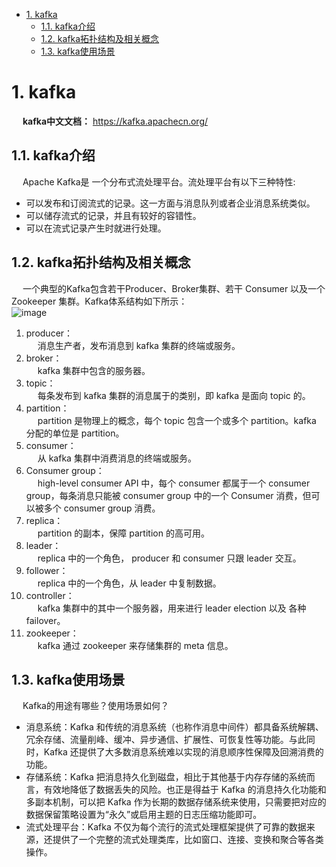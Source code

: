 <!-- TOC -->

- [1. kafka](#1-kafka)
    - [1.1. kafka介绍](#11-kafka介绍)
    - [1.2. kafka拓扑结构及相关概念](#12-kafka拓扑结构及相关概念)
    - [1.3. kafka使用场景](#13-kafka使用场景)

<!-- /TOC -->

# 1. kafka
&emsp; **kafka中文文档：** https://kafka.apachecn.org/  

## 1.1. kafka介绍  
&emsp; Apache Kafka是 一个分布式流处理平台。流处理平台有以下三种特性:

* 可以发布和订阅流式的记录。这一方面与消息队列或者企业消息系统类似。
* 可以储存流式的记录，并且有较好的容错性。
* 可以在流式记录产生时就进行处理。 

## 1.2. kafka拓扑结构及相关概念  
&emsp; 一个典型的Kafka包含若干Producer、Broker集群、若干 Consumer 以及一个 Zookeeper 集群。Kafka体系结构如下所示：  
![image](https://gitee.com/wt1814/pic-host/raw/master/images/microService/mq/kafka/kafka-3.png)  

1. producer：  
&emsp; 消息生产者，发布消息到 kafka 集群的终端或服务。  
2. broker：  
&emsp; kafka 集群中包含的服务器。
3. topic：  
&emsp; 每条发布到 kafka 集群的消息属于的类别，即 kafka 是面向 topic 的。  
4. partition：  
&emsp; partition 是物理上的概念，每个 topic 包含一个或多个 partition。kafka 分配的单位是 partition。  
5. consumer：  
&emsp; 从 kafka 集群中消费消息的终端或服务。  
6. Consumer group：  
&emsp; high-level consumer API 中，每个 consumer 都属于一个 consumer group，每条消息只能被 consumer group 中的一个 Consumer 消费，但可以被多个 consumer group 消费。  
7. replica：  
&emsp; partition 的副本，保障 partition 的高可用。  
8. leader：  
&emsp; replica 中的一个角色， producer 和 consumer 只跟 leader 交互。  
9. follower：  
&emsp; replica 中的一个角色，从 leader 中复制数据。  
10. controller：  
&emsp; kafka 集群中的其中一个服务器，用来进行 leader election 以及 各种 failover。  
11. zookeeper：  
&emsp; kafka 通过 zookeeper 来存储集群的 meta 信息。 

## 1.3. kafka使用场景  
&emsp; Kafka的用途有哪些？使用场景如何？  

* 消息系统：Kafka 和传统的消息系统（也称作消息中间件）都具备系统解耦、冗余存储、流量削峰、缓冲、异步通信、扩展性、可恢复性等功能。与此同时，Kafka 还提供了大多数消息系统难以实现的消息顺序性保障及回溯消费的功能。
* 存储系统：Kafka 把消息持久化到磁盘，相比于其他基于内存存储的系统而言，有效地降低了数据丢失的风险。也正是得益于 Kafka 的消息持久化功能和多副本机制，可以把 Kafka 作为长期的数据存储系统来使用，只需要把对应的数据保留策略设置为“永久”或启用主题的日志压缩功能即可。
* 流式处理平台：Kafka 不仅为每个流行的流式处理框架提供了可靠的数据来源，还提供了一个完整的流式处理类库，比如窗口、连接、变换和聚合等各类操作。



<!-- 

全网最通俗易懂的 Kafka 入门
https://mp.weixin.qq.com/s?__biz=Mzg2MjEwMjI1Mg==&mid=2247490770&idx=2&sn=1008bcdaed680ed1413e2ead6320bec0&chksm=ce0dab51f97a224771a468245ed4f99f338a51a97505f2e78790cc8a6360f4f22c5e4f07cca2&mpshare=1&scene=1&srcid=&sharer_sharetime=1575464964037&sharer_shareid=b256218ead787d58e0b58614a973d00d&key=e2a6a5ccea4b8ce41e290743b191d123754ef664941f31b9abdbdf28c289f875664f750548bc9da8bbbbabbeaa6a6d5fbb9efc00d2f33e693de36420dd87f9348fb89d058eb4d5ccbcfd806790431b8e&ascene=1&uin=MTE1MTYxNzY2MQ%3D%3D&devicetype=Windows+10&version=62070158&lang=zh_CN&exportkey=AQTbt4i1KPDzS6vieYS4x5I%3D&pass_ticket=UIzvXMBOSWKDgIz4M7cQoxQ548Mbvo9Oik9jB6kaYK60loRzg3FsHZUpAHYbC4%2By

-->

